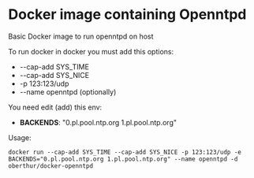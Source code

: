 # Docker image containing Openntpd

Basic Docker image to run openntpd on host

To run docker in docker you must add this options:
- --cap-add SYS_TIME
- --cap-add SYS_NICE
- -p 123:123/udp
- --name openntpd (optionally)

You need edit (add) this env:
- **BACKENDS**: "0.pl.pool.ntp.org 1.pl.pool.ntp.org"

Usage: 
```
docker run --cap-add SYS_TIME --cap-add SYS_NICE -p 123:123/udp -e BACKENDS="0.pl.pool.ntp.org 1.pl.pool.ntp.org" --name openntpd -d  oberthur/docker-openntpd
```
